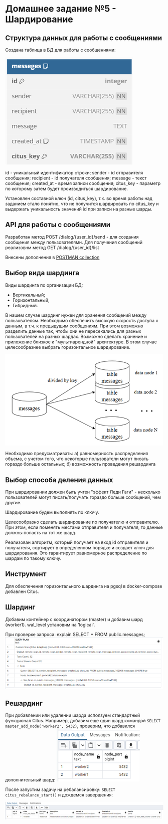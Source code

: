 # Домашнее задание №5 - Шардирование


## Структура данных для работы с сообщениями

Создана таблица в БД для работы с сообщениями:

![alt text](image-2.png)

id - уникальный идентификатор строки;
sender - id отправителя сообщения;
recipient - id получателя сообщения;
message - текст сообщения;
created_at - время записи сообщения;
citus_key - параметр по которому затем будет производиться шардирование.

Установлен составной ключ (id, citus_key), т.к. во время работы над заданием стало понятно, что не получится шардировать по citus_key и выдержать уникальность значений id при записи на разные шарды.

## API для работы с сообщениями

Разработан метод POST /dialog/{user_id}/send - для создания сообщения между пользователями.
Для получения сообщений реализовнм метод GET /dialog/{user_id}/list

Внесены дополнения в [POSTMAN collection](OTUS-HighLoadArch-HW1.postman_collection)

## Выбор вида шардинга

Виды шардинга по организации БД:
- Вертикальный;
- Горизонтальный;
- Гибридный.

В нашем случае шардинг нужен для хранения сообщений между пользователям. Необходимо обеспечить высокую скорость доступа к данным, в т.ч. к предыдущим сообщениям. При этом возможно разделить данные так, чтобы они не пересекались для разных пользователей на разных шардах. Возможно сделать хранение и приложение близкое к "мультиарендной" архитектуре. В этом случае целесообразнее выбрать горизонтальное шардирование.

![alt text](image-3.png)

Необходимо предусматривать:
а) равномерность распределения объема, с учетом того, что некоторые пользователи могут писать гораздо больше остальных;
б) возможность проведения решардинга


## Выбор способа деления данных

При шардировании должен быть учтен "эффект Леди Гаги" - несколько пользователей могут писать/получать гораздо больше сообщений, чем другие.

Шардирование будем выполнять по ключу.

Целесообразно сделать шардирование по получателю и отправителю. При этом, если поменять местами отправителя и получателя, то данные должны попасть на тот же шард.

Реализован алгоритм, который получает на вход id отправителя и получателя, сортирует в определенном порядке и создает ключ для шардирования. Это гарантирует равномерное распределение по шардам по такому ключу.


## Инструмент

Для обеспечения горизонтального шардинга на pgsql в docker-compose добавлен Citus.

## Шардинг

Добавим контейнер с координатором (master) и добавим шард (worker1). wal_level установим на 'logical'.

При проверке запроса:
explain SELECT * FROM public.messages;
![alt text](image.png)

## Решардинг

При добавлении или удалении шарда исползуем стандартный функционал Citus. Например, добавим еще один шард командой ```SELECT master_add_node('worker2', 5432)```, проверим, что добавился дополнительный шард:
![alt text](image-4.png)

После запустим задачу на ребалансировку: ```SELECT citus_rebalance_start()``` и дождемся завершения:

![alt text](image-1.png)

